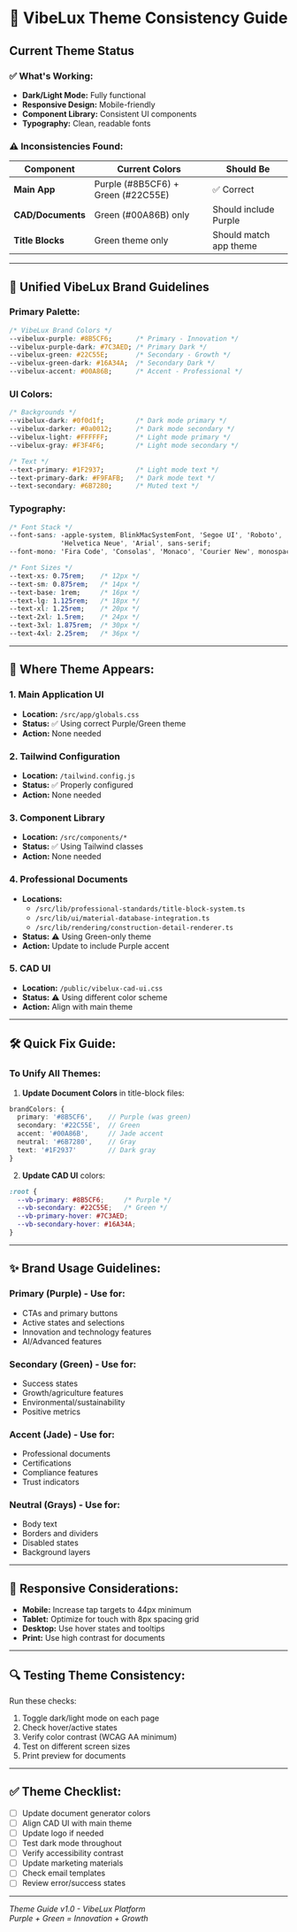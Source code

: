 # 🎨 VibeLux Theme Consistency Guide

## Current Theme Status

### **✅ What's Working:**
- **Dark/Light Mode:** Fully functional
- **Responsive Design:** Mobile-friendly
- **Component Library:** Consistent UI components
- **Typography:** Clean, readable fonts

### **⚠️ Inconsistencies Found:**

| Component | Current Colors | Should Be |
|-----------|---------------|-----------|
| **Main App** | Purple (#8B5CF6) + Green (#22C55E) | ✅ Correct |
| **CAD/Documents** | Green (#00A86B) only | Should include Purple |
| **Title Blocks** | Green theme only | Should match app theme |

---

## 🎨 **Unified VibeLux Brand Guidelines**

### **Primary Palette:**
```css
/* VibeLux Brand Colors */
--vibelux-purple: #8B5CF6;      /* Primary - Innovation */
--vibelux-purple-dark: #7C3AED; /* Primary Dark */
--vibelux-green: #22C55E;       /* Secondary - Growth */
--vibelux-green-dark: #16A34A;  /* Secondary Dark */
--vibelux-accent: #00A86B;      /* Accent - Professional */
```

### **UI Colors:**
```css
/* Backgrounds */
--vibelux-dark: #0f0d1f;        /* Dark mode primary */
--vibelux-darker: #0a0012;      /* Dark mode secondary */
--vibelux-light: #FFFFFF;       /* Light mode primary */
--vibelux-gray: #F3F4F6;        /* Light mode secondary */

/* Text */
--text-primary: #1F2937;        /* Light mode text */
--text-primary-dark: #F9FAFB;   /* Dark mode text */
--text-secondary: #6B7280;      /* Muted text */
```

### **Typography:**
```css
/* Font Stack */
--font-sans: -apple-system, BlinkMacSystemFont, 'Segoe UI', 'Roboto', 
             'Helvetica Neue', 'Arial', sans-serif;
--font-mono: 'Fira Code', 'Consolas', 'Monaco', 'Courier New', monospace;

/* Font Sizes */
--text-xs: 0.75rem;    /* 12px */
--text-sm: 0.875rem;   /* 14px */
--text-base: 1rem;     /* 16px */
--text-lg: 1.125rem;   /* 18px */
--text-xl: 1.25rem;    /* 20px */
--text-2xl: 1.5rem;    /* 24px */
--text-3xl: 1.875rem;  /* 30px */
--text-4xl: 2.25rem;   /* 36px */
```

---

## 🎯 **Where Theme Appears:**

### **1. Main Application UI**
- **Location:** `/src/app/globals.css`
- **Status:** ✅ Using correct Purple/Green theme
- **Action:** None needed

### **2. Tailwind Configuration**
- **Location:** `/tailwind.config.js`
- **Status:** ✅ Properly configured
- **Action:** None needed

### **3. Component Library**
- **Location:** `/src/components/*`
- **Status:** ✅ Using Tailwind classes
- **Action:** None needed

### **4. Professional Documents**
- **Locations:** 
  - `/src/lib/professional-standards/title-block-system.ts`
  - `/src/lib/ui/material-database-integration.ts`
  - `/src/lib/rendering/construction-detail-renderer.ts`
- **Status:** ⚠️ Using Green-only theme
- **Action:** Update to include Purple accent

### **5. CAD UI**
- **Location:** `/public/vibelux-cad-ui.css`
- **Status:** ⚠️ Using different color scheme
- **Action:** Align with main theme

---

## 🛠️ **Quick Fix Guide:**

### **To Unify All Themes:**

1. **Update Document Colors** in title-block files:
```typescript
brandColors: {
  primary: '#8B5CF6',    // Purple (was green)
  secondary: '#22C55E',  // Green
  accent: '#00A86B',     // Jade accent
  neutral: '#6B7280',    // Gray
  text: '#1F2937'        // Dark gray
}
```

2. **Update CAD UI** colors:
```css
:root {
  --vb-primary: #8B5CF6;     /* Purple */
  --vb-secondary: #22C55E;   /* Green */
  --vb-primary-hover: #7C3AED;
  --vb-secondary-hover: #16A34A;
}
```

---

## ✨ **Brand Usage Guidelines:**

### **Primary (Purple) - Use for:**
- CTAs and primary buttons
- Active states and selections
- Innovation and technology features
- AI/Advanced features

### **Secondary (Green) - Use for:**
- Success states
- Growth/agriculture features
- Environmental/sustainability
- Positive metrics

### **Accent (Jade) - Use for:**
- Professional documents
- Certifications
- Compliance features
- Trust indicators

### **Neutral (Grays) - Use for:**
- Body text
- Borders and dividers
- Disabled states
- Background layers

---

## 📱 **Responsive Considerations:**

- **Mobile:** Increase tap targets to 44px minimum
- **Tablet:** Optimize for touch with 8px spacing grid
- **Desktop:** Use hover states and tooltips
- **Print:** Use high contrast for documents

---

## 🔍 **Testing Theme Consistency:**

Run these checks:
1. Toggle dark/light mode on each page
2. Check hover/active states
3. Verify color contrast (WCAG AA minimum)
4. Test on different screen sizes
5. Print preview for documents

---

## ✅ **Theme Checklist:**

- [ ] Update document generator colors
- [ ] Align CAD UI with main theme
- [ ] Update logo if needed
- [ ] Test dark mode throughout
- [ ] Verify accessibility contrast
- [ ] Update marketing materials
- [ ] Check email templates
- [ ] Review error/success states

---

*Theme Guide v1.0 - VibeLux Platform*  
*Purple + Green = Innovation + Growth*